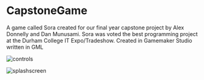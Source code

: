 # CapstoneGame
A game called Sora created for our final year capstone project by Alex Donnelly and Dan Munusami. Sora was voted the best programming project at the Durham College IT Expo/Tradeshow. Created in Gamemaker Studio written in GML

![controls](https://user-images.githubusercontent.com/18119577/29383234-a60232c6-829d-11e7-8a71-add75e5f7978.png)

![splashscreen](https://user-images.githubusercontent.com/18119577/29383370-2b6494cc-829e-11e7-802b-80739ad3f5e4.PNG)
